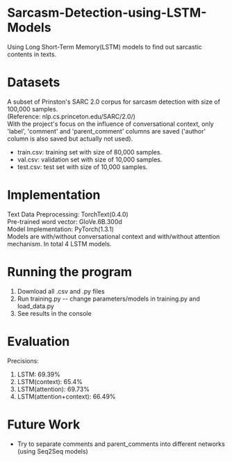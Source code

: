 # Sarcasm-Detection-using-LSTM-Models
Using Long Short-Term Memory(LSTM) models to find out sarcastic contents in texts.

# Datasets
A subset of Prinston's SARC 2.0 corpus for sarcasm detection with size of 100,000 samples.  
(Reference: nlp.cs.princeton.edu/SARC/2.0/)  
With the project's focus on the influence of conversational context, only 'label', 'comment' and 'parent_comment' columns are saved ('author' column is also saved but actually not used).  
 - train.csv: training set with size of 80,000 samples.  
 - val.csv: validation set with size of 10,000 samples.  
 - test.csv: test set with size of 10,000 samples.  
 
# Implementation
Text Data Preprocessing: TorchText(0.4.0)  
Pre-trained word vector: GloVe.6B.300d  
Model Implementation: PyTorch(1.3.1)  
Models are with/without conversational context and with/without attention mechanism. In total 4 LSTM models.

# Running the program
1. Download all .csv and .py files  
2. Run training.py -- change parameters/models in training.py and load_data.py  
3. See results in the console

# Evaluation
Precisions:
1. LSTM: 69.39%
2. LSTM(context): 65.4%
3. LSTM(attention): 69.73%
4. LSTM(attention+context): 66.49%

# Future Work
- Try to separate comments and parent_comments into different networks (using Seq2Seq models)
